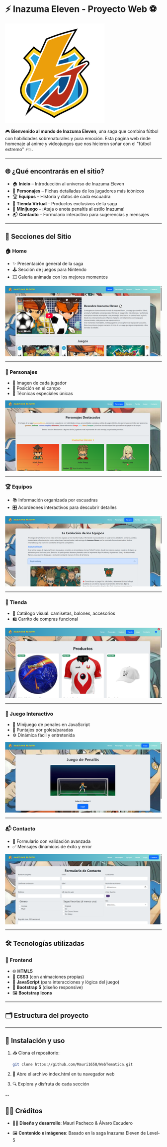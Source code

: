 # ⚡ Inazuma Eleven - Proyecto Web ⚽

![Inazuma Eleven Logo](img/FAVICON.png)

🎮 **Bienvenido al mundo de Inazuma Eleven**, una saga que combina fútbol con habilidades sobrenaturales y pura emoción. Esta página web rinde homenaje al anime y videojuegos que nos hicieron soñar con el "fútbol extremo" ⚡💥.

---

## 🌐 ¿Qué encontrarás en el sitio?

- 🏠 **Inicio** – Introducción al universo de Inazuma Eleven  
- 👥 **Personajes** – Fichas detalladas de los jugadores más icónicos  
- 🏆 **Equipos** – Historia y datos de cada escuadra  
- 🛒 **Tienda Virtual** – Productos exclusivos de la saga  
- 🥅 **Minijuego** – ¡Ataja o anota penaltis al estilo Inazuma!  
- 📬 **Contacto** – Formulario interactivo para sugerencias y mensajes  

---

## 📂 Secciones del Sitio

### 🏠 Home

- ✨ Presentación general de la saga  
- 🕹️ Sección de juegos para Nintendo  
- 🎞️ Galería animada con los mejores momentos

![Home](img/capturasReadme/home.png)

---

### 👥 Personajes

- 📸 Imagen de cada jugador  
- 🎯 Posición en el campo  
- 💫 Técnicas especiales únicas  

![Personajes](img/capturasReadme/personajes.png)

---

### 🏆 Equipos

- 📚 Información organizada por escuadras  
- 🎛️ Acordeones interactivos para descubrir detalles  

![Equipos](img/capturasReadme/equipos.png)

---

### 🛒 Tienda

- 🧢 Catálogo visual: camisetas, balones, accesorios  
- 🛍️ Carrito de compras funcional  

![Tienda](img/capturasReadme/tienda.png)

---

### 🥅 Juego Interactivo

- 🧤 Minijuego de penales en JavaScript  
- 🎯 Puntajes por goles/paradas  
- ⚙️ Dinámica fácil y entretenida  

![Juego](img/capturasReadme/juego.png)

---

### 📬 Contacto

- 📝 Formulario con validación avanzada  
- ✅ Mensajes dinámicos de éxito y error  

![Contacto](img/capturasReadme/contacto.png)

---

## 🛠️ Tecnologías utilizadas

### 🔧 Frontend
- 🌐 **HTML5**
- 🎨 **CSS3** (con animaciones propias)
- 🧠 **JavaScript** (para interacciones y lógica del juego)
- 📱 **Bootstrap 5** (diseño responsive)
- 🖼️ **Bootstrap Icons**

---

## 🗂️ Estructura del proyecto




---

## 🚀 Instalación y uso

1. 📥 Clona el repositorio:
   ```bash
   git clone https://github.com/Mauri1658/WebTematica.git
2. 📂 Abre el archivo index.html en tu navegador web

3. 🔍 Explora y disfruta de cada sección

--

## 👨‍💻 Créditos

- 🧑‍🎨 **Diseño y desarrollo**: Mauri Pacheco & Álvaro Escudero

- 🖼️ **Contenido e imágenes**: Basado en la saga Inazuma Eleven de Level-5